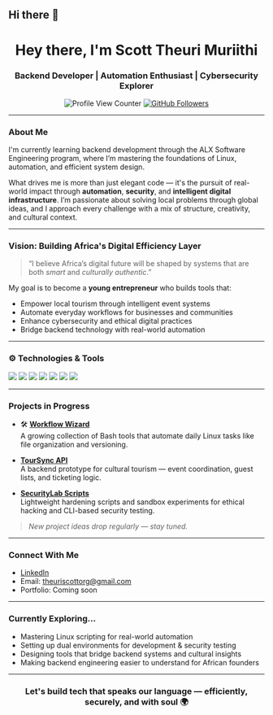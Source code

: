## Hi there 👋
<h1 align="center">Hey there, I'm Scott Theuri Muriithi</h1>
<h3 align="center">Backend Developer | Automation Enthusiast | Cybersecurity Explorer</h3>

<p align="center">
  <img src="https://komarev.com/ghpvc/?username=scott-theuri-muriithi&label=Profile%20views&color=0e75b6&style=flat" alt="Profile View Counter" />
  <a href="https://github.com/scott-theuri-muriithi?tab=followers"><img src="https://img.shields.io/github/followers/scott-theuri-muriithi?label=Follow&style=social" alt="GitHub Followers" /></a>
</p>

---

###  About Me

I'm currently learning backend development through the ALX Software Engineering program, where I’m mastering the foundations of Linux, automation, and efficient system design.

What drives me is more than just elegant code — it's the pursuit of real-world impact through **automation**, **security**, and **intelligent digital infrastructure**. I’m passionate about solving local problems through global ideas, and I approach every challenge with a mix of structure, creativity, and cultural context.

---

###  Vision: Building Africa's Digital Efficiency Layer

> “I believe Africa’s digital future will be shaped by systems that are both *smart* and *culturally authentic*.”

My goal is to become a **young entrepreneur** who builds tools that:
- Empower local tourism through intelligent event systems
- Automate everyday workflows for businesses and communities
- Enhance cybersecurity and ethical digital practices
- Bridge backend technology with real-world automation

---

### ⚙ Technologies & Tools

<p align="left">
  <img src="https://img.shields.io/badge/Linux-FCC624?style=flat-square&logo=linux&logoColor=black"/>
  <img src="https://img.shields.io/badge/Bash-4EAA25?style=flat-square&logo=gnu-bash&logoColor=white"/>
  <img src="https://img.shields.io/badge/C-00599C?style=flat-square&logo=c&logoColor=white"/>
  <img src="https://img.shields.io/badge/Git-F05032?style=flat-square&logo=git&logoColor=white"/>
  <img src="https://img.shields.io/badge/Python-3776AB?style=flat-square&logo=python&logoColor=white"/>
  <img src="https://img.shields.io/badge/PostgreSQL-336791?style=flat-square&logo=postgresql&logoColor=white"/>
  <img src="https://img.shields.io/badge/Figma-F24E1E?style=flat-square&logo=figma&logoColor=white"/>
</p>

---

###  Projects in Progress

- 🛠 **[Workflow Wizard](https://github.com/yourusername/workflow-wizard)**  
  A growing collection of Bash tools that automate daily Linux tasks like file organization and versioning.

-  **[TourSync API](https://github.com/yourusername/toursync-api)**  
  A backend prototype for cultural tourism — event coordination, guest lists, and ticketing logic.

-  **[SecurityLab Scripts](https://github.com/yourusername/securitylab)**  
  Lightweight hardening scripts and sandbox experiments for ethical hacking and CLI-based security testing.

> *New project ideas drop regularly — stay tuned.*

---

###  Connect With Me

-  [LinkedIn](https://linkedin.com/in/scott-theuri)
-  Email: theuriscottorg@gmail.com
-  Portfolio: Coming soon

---

###  Currently Exploring...

- Mastering Linux scripting for real-world automation
- Setting up dual environments for development & security testing
- Designing tools that bridge backend systems and cultural insights
- Making backend engineering easier to understand for African founders

---

<h3 align="center">Let's build tech that speaks our language — efficiently, securely, and with soul 🌍</h3>



<!--
**theuri-tech/theuri-tech** is a ✨ _special_ ✨ repository because its `README.md` (this file) appears on your GitHub profile.

Here are some ideas to get you started:

- 🔭 I’m currently working on ...
- 🌱 I’m currently learning ...
- 👯 I’m looking to collaborate on ...
- 🤔 I’m looking for help with ...
- 💬 Ask me about ...
- 📫 How to reach me: ...
- 😄 Pronouns: ...
- ⚡ Fun fact: ...
-->
